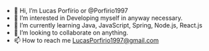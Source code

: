 - 👋 Hi, I’m Lucas Porfírio or @Porfirio1997
- 👀 I’m interested in Developing myself in anyway necessary.
- 🌱 I’m currently learning Java, JavaScript, Spring, Node.js, React.js 
- 💞️ I’m looking to collaborate on anything.
- 📫 How to reach me LucasPorfirio1997@gmail.com

<!---
Porfirio1997/Porfirio1997 is a ✨ special ✨ repository because its `README.md` (this file) appears on your GitHub profile.
You can click the Preview link to take a look at your changes.
--->
